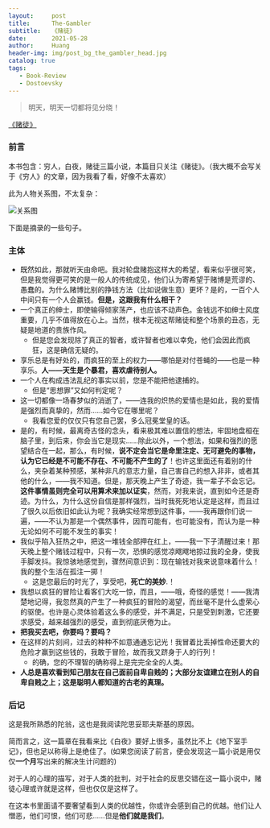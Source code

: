 ```yaml
---
layout:     post
title:      The-Gambler
subtitle:   《赌徒》
date:       2021-05-28
author:     Huang
header-img: img/post_bg_the_gambler_head.jpg
catalog: true
tags:
   - Book-Review
   - Dostoevsky
---
```

> 明天，明天一切都将见分晓！

[《赌徒》](https://book.douban.com/subject/25887921/)

### 前言

本书包含：穷人，白夜，赌徒三篇小说，本篇目只关注《赌徒》。（我大概不会写关于《穷人》的文章，因为我看了看，好像不太喜欢）

此为人物关系图，不太复杂：

![关系图](https://github.com/huang-feiyu/huang-feiyu.github.io/blob/master/img/post_bg_relations_the_gambler.jpg?raw=true)

下面是摘录的一些句子。

### 主体

* 既然如此，那就听天由命吧。我对轮盘赌抱这样大的希望，看来似乎很可笑，但是我觉得更可笑的是一般人的传统成见，他们认为寄希望于赌博是荒谬的、愚蠢的。为什么赌博比别的挣钱方法（比如说做生意）更坏？是的，一百个人中间只有一个人会赢钱。**但是，这跟我有什么相干？**
* 一个真正的绅士，即使输得倾家荡产，也应该不动声色。金钱远不如绅士风度重要，几乎不值得放在心上。当然，根本无视这帮赌徒和整个场景的丑态，无疑是地道的贵族作风。
  * 但是您会发现除了真正的智者，或许智者也难以幸免，他们会因此而疯狂，这是确信无疑的。
* 享乐总是有好处的，而疯狂的至上的权力——哪怕是对付苍蝇的——也是一种享乐。**人——天生是个暴君，喜欢虐待别人。**
* 一个人在构成违法乱纪的事实以前，您是不能把他逮捕的。
  * 但是“思想罪”又如何判定呢？
* 这一切都像一场春梦似的消逝了，——连我的炽热的爱情也是如此，我的爱情是强烈而真挚的，然而……如今它在哪里呢？
  * 我看您爱的仅仅只有您自己罢，多么冠冕堂皇的话。
* 是的，有时候，最离奇古怪的念头，看来极其难以置信的想法，牢固地盘桓在脑子里，到后来，你会当它是现实……除此以外，一个想法，如果和强烈的愿望结合在一起，那么，有时候，**说不定会当它是命里注定、无可避免的事物，认为它已经是不可能不存在、不可能不产生的了**！也许这里面还有着别的什么，夹杂着某种预感，某种非凡的意志力量，自己害自己的想入非非，或者其他的什么，——我不知道。但是，那天晚上产生了奇迹，我一辈子不会忘记。**这件事情虽则完全可以用算术来加以证实**，然而，对我来说，直到如今还是奇迹。为什么，为什么这份自信是那样强烈，当时我死死地认定是这样，而且过了很久以后依旧如此认为呢？我确实经常想到这件事，——我再跟你们说一遍，——不认为那是一个偶然事件，因而可能有，也可能没有，而认为是一种无论如何不可能不发生的事实！
* 我似乎陷入狂热之中，把这一堆钱全部押在红上，——我一下子清醒过来！那天晚上整个赌钱过程中，只有一次，恐惧的感觉凉飕飕地掠过我的全身，使我手脚发抖。我惊骇地感觉到，骤然间意识到：现在输钱对我来说意味着什么！我的整个生活在孤注一掷！
  * 这是您最后的时光了，享受吧，**死亡的美妙**.！
* 我想以疯狂的冒险让看客们大吃一惊，而且，——哦，奇怪的感觉！——我清楚地记得，我忽然真的产生了一种疯狂的冒险的渴望，而丝毫不是什么虚荣心的驱使。也许是心灵体验着这么多的感受，并不满足，只是受到刺激，它还要求感受，越来越强烈的感受，直到彻底厌倦为止。
* **把我买去吧，你要吗？要吗？**
* 在这样的片刻间，过去的种种不如意通通忘记光！我冒着比丢掉性命还要大的危险才赢到这些钱的，我敢于冒险，故而我又跻身于人的行列！
  * 的确，您的不理智的确称得上是完完全全的人类。
* **人总是喜欢看到知己朋友在自己面前自卑自贱的；大部分友谊建立在别人的自卑自贱之上；这是聪明人都知道的古老的真理。**

### 后记

这是我所熟悉的陀翁，这也是我阅读陀思妥耶夫斯基的原因。

简而言之，这一篇章在我看来比《白夜》要好上很多，虽然比不上《地下室手记》，但也足以称得上是绝佳了。(如果您阅读了前言，便会发现这一篇小说是用仅仅**一个月**写出来的解决生计问题的)

对于人的心理的描写，对于人类的批判，对于社会的反思交错在这一篇小说中，赌徒心理或许就是这样，但也仅仅是这样了。

在这本书里面请不要奢望看到人类的优越性，你或许会感到自己的优越。他们让人憎恶，他们可恨，他们可悲……但是**他们就是我们**。
